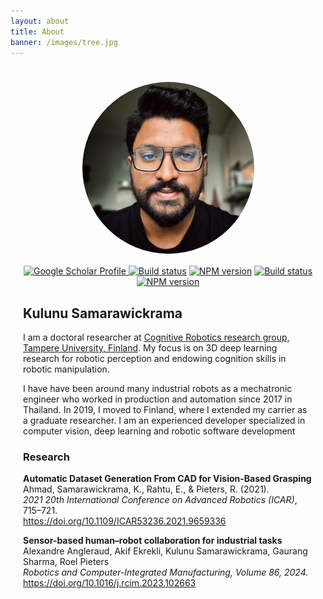 ```yaml
---
layout: about
title: About
banner: /images/tree.jpg
---
```


<div style="max-width: 650px; margin: 0 auto; padding: 20px; text-align: left;">
  <div style="width: 100%; text-align: center;">
    <div style="width: 275px; height: 275px; overflow: hidden; border-radius: 50%; border: 5px solid #fff; margin: 0 auto;">
      <img class="img-animate" src="/images/me.png" style="width: 100%; height: 100%;">
    </div>
  </div>
  
  <p align="center">
    <a href="https://scholar.google.com/citations?user=KtoK4yAAAAAJ&hl=en&oi=ao"> <img src="https://img.shields.io/badge/-Google Scholar-c14438?style=flat-square&logo=Google-Scholar&logoColor=white&link=https://scholar.google.com/citations?user=YOUR_USER_ID_HERE" height="25" alt="Google Scholar Profile"/>
    </a>
    <a href="https://github.com/KulunuOS"><img src="https://img.shields.io/badge/-GitHub-181717?style=flat-square&logo=github&logoColor=white&link=https://github.com/minoveaz" height="25" alt="Build status"/></a>
    <a href="https://twitter.com/KulunuOS"><img src="https://img.shields.io/twitter/follow/KulunuOS?style=social" height="25" alt="NPM version"/></a>
    <a href="https://www.linkedin.com/in/kulunuos"><img src="https://img.shields.io/badge/LinkedIn-282C34?logo=linkedin&logoColor=0077B5" height="25" alt="Build status"/></a>
    <a href="kulunuds@gmail.com"><img src="https://img.shields.io/badge/-kulunuds@gmail.com-c14438?style=flat-square&logo=Gmail&logoColor=white&link=kulunuds@gmail.com" height="25" alt="NPM version"/></a>
  </p>

  <h2>Kulunu Samarawickrama</h2>
  <p> I am a doctoral researcher at <a href="https://research.tuni.fi/cogrob/"> Cognitive Robotics research group, Tampere University, Finland</a>. My focus is on 3D deep learning research for robotic perception and endowing cognition skills in robotic manipulation.</p>
  <p> I have have been around many industrial robots as a mechatronic engineer who worked in production and automation since 2017 in Thailand. In 2019, I moved to Finland, where I extended my carrier as a graduate researcher. I am an experienced developer specialized in computer vision, deep learning and robotic software development</p>

  <h3>Research </h3>

  <p>
  <strong>Automatic Dataset Generation From CAD for Vision-Based Grasping</strong><br>
  Ahmad, Samarawickrama, K., Rahtu, E., & Pieters, R. (2021).<br>
  <em>2021 20th International Conference on Advanced Robotics (ICAR)</em>, 715–721.<br>
  <a href="https://doi.org/10.1109/ICAR53236.2021.9659336">https://doi.org/10.1109/ICAR53236.2021.9659336</a>
  </p>

  <p>
  <strong>Sensor-based human–robot collaboration for industrial tasks</strong><br>
  Alexandre Angleraud, Akif Ekrekli, Kulunu Samarawickrama, Gaurang Sharma, Roel Pieters<br>
  <em>Robotics and Computer-Integrated Manufacturing, Volume 86, 2024.</em><br>
  <a href="https://doi.org/10.1016/j.rcim.2023.102663">https://doi.org/10.1016/j.rcim.2023.102663</a>
  </p> 

</div>



